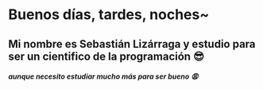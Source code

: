 # Buenos días, tardes, noches~
## Mi nombre es Sebastián Lizárraga y estudio para ser un cientifico de la programación :sunglasses:
##### aunque necesito estudiar mucho más para ser bueno :weary:
